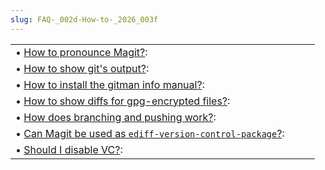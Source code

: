 ```yaml
---
slug: FAQ-_002d-How-to-_2026_003f
---
```


|                                                                                                                                             |    |    |
| :------------------------------------------------------------------------------------------------------------------------------------------ | -- | :- |
| • [How to pronounce Magit?](/docs/magit/How-to-pronounce-Magit_003f):                                                                       |    |    |
| • [How to show git's output?](/docs/magit/How-to-show-git_0027s-output_003f):                                                               |    |    |
| • [How to install the gitman info manual?](/docs/magit/How-to-install-the-gitman-info-manual_003f):                                         |    |    |
| • [How to show diffs for gpg-encrypted files?](/docs/magit/How-to-show-diffs-for-gpg_002dencrypted-files_003f):                             |    |    |
| • [How does branching and pushing work?](/docs/magit/How-does-branching-and-pushing-work_003f):                                             |    |    |
| • [Can Magit be used as `ediff-version-control-package`?](/docs/magit/Can-Magit-be-used-as-ediff_002dversion_002dcontrol_002dpackage_003f): |    |    |
| • [Should I disable VC?](/docs/magit/Should-I-disable-VC_003f):                                                                             |    |    |
